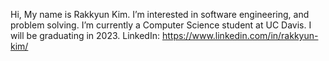 Hi, My name is Rakkyun Kim.
I’m interested in software engineering, and problem solving.
I’m currently a Computer Science student at UC Davis.
I will be graduating in 2023.
LinkedIn: https://www.linkedin.com/in/rakkyun-kim/


